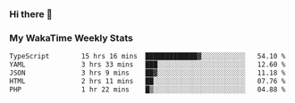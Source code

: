 ### Hi there 👋

<!--
**royschrauwen/royschrauwen** is a ✨ _special_ ✨ repository because its `README.md` (this file) appears on your GitHub profile.

Here are some ideas to get you started:

- 🔭 I’m currently working on ...
- 🌱 I’m currently learning ...
- 👯 I’m looking to collaborate on ...
- 🤔 I’m looking for help with ...
- 💬 Ask me about ...
- 📫 How to reach me: ...
- 😄 Pronouns: ...
- ⚡ Fun fact: ...
-->


### My WakaTime Weekly Stats
<!--START_SECTION:waka-->

```txt
TypeScript        15 hrs 16 mins  █████████████▓░░░░░░░░░░░   54.10 %
YAML              3 hrs 33 mins   ███░░░░░░░░░░░░░░░░░░░░░░   12.60 %
JSON              3 hrs 9 mins    ██▓░░░░░░░░░░░░░░░░░░░░░░   11.18 %
HTML              2 hrs 11 mins   ██░░░░░░░░░░░░░░░░░░░░░░░   07.76 %
PHP               1 hr 22 mins    █▒░░░░░░░░░░░░░░░░░░░░░░░   04.88 %
```

<!--END_SECTION:waka-->
